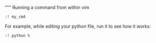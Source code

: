 """ Running a command from within vim
```
:! my_cmd
```
For example, while editing your python file, run it to see how it works:
```
:! python %
```
